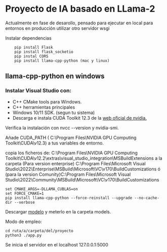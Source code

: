 <h1> Proyecto de IA basado en LLama-2</h1>

Actualmente en fase de desarollo, pensado para ejecutar en local
para entornos en producción utilizar otro servidor wsgi

Instalar dependencias

        pip install Flask
        pip install flask_socketio
        pip instal CORS
        pip install llama-cpp-python (mac y linux)

  <h2>llama-cpp-python en windows</h2>

  <h3>Instalar Visual Studio con:</h3>
  <ul>
    <li>C++ CMake tools para Windows.</li>
    <li>C++ herramientas principales</li> 
    <li>Windows 10/11 SDK. (segun tu sistema)</li>
    <li>Descarga e instala CUDA Toolkit 12.3 de la <a href="https://developer.nvidia.com/cuda-12-2-0-download-archive?target_os=Windows">web oficial de nvidia.</a></li>
  </ul>
    
  Verifica la instalación con nvcc --version y nvidia-smi.

  Añade CUDA_PATH ( C:\Program Files\NVIDIA GPU Computing Toolkit\CUDA\v12.3) a tus variables de entorno.

  <p>copia los ficheros de: 
          C:\Program Files\NVIDIA GPU Computing Toolkit\CUDA\v12.2\extras\visual_studio_integration\MSBuildExtensions
  a la carpeta 
          (Para version enterprise) C:\Program Files\Microsoft Visual Studio\2022\Enterprise\MSBuild\Microsoft\VC\v170\BuildCustomizations
          ó
          (para la version Comunity)C:\Program Files\Microsoft Visual Studio\2022\Community\MSBuild\Microsoft\VC\v170\BuildCustomizations</p>


    set CMAKE_ARGS=-DLLAMA_CUBLAS=on
    set FORCE_CMAKE=1
    pip install llama-cpp-python --force-reinstall --upgrade --no-cache-dir --verbose


Descargar <a href="https://huggingface.co/TheBloke/Llama-2-7B-Chat-GGUF/resolve/main/llama-2-7b-chat.Q8_0.gguf?download=true">modelo</a> y meterlo en la carpeta models.

Modo de empleo: 


    cd ruta/a/carpeta/del/proyecto
    python3 ./app.py


Se inicia el servidor en el localhost 127.0.0.1:5000




